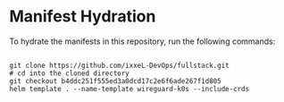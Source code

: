 
# Manifest Hydration

To hydrate the manifests in this repository, run the following commands:

```shell

git clone https://github.com/ixxeL-DevOps/fullstack.git
# cd into the cloned directory
git checkout b4ddc251f555ed3a0dcd17c2e6f6ade267f1d805
helm template . --name-template wireguard-k0s --include-crds
```